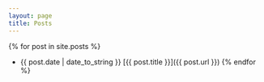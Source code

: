 ```yaml
---
layout: page
title: Posts
---
```


{% for post in site.posts %}
* {{ post.date | date_to_string }} [{{ post.title }}]({{ post.url }})
{% endfor %}

